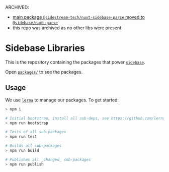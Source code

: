 ARCHIVED:
- [main package `@sidestream-tech/nuxt-sidebase-parse` moved to `@sidebase/nuxt-parse`](https://github.com/sidebase/nuxt-parse)
- this repo was archived as no other libs were present

# Sidebase Libraries

This is the repository containing the packages that power [`sidebase`](https://github.com/sidestream-tech/sidebase/).

Open [`packages/`](./packages/) to see the packages.

## Usage

We use [`lerna`](https://lerna.js.org/) to manage our packages. To get started:
```bash
> npm i

# Initial bootstrap, install all sub-deps, see https://github.com/lerna/lerna/tree/main/commands/bootstrap
> npm run bootstrap

# Tests of all sub-packages
> npm run test

# Builds all sub-packages
> npm run build

# Publishes all _changed_ sub-packages
> npm run publish
```
